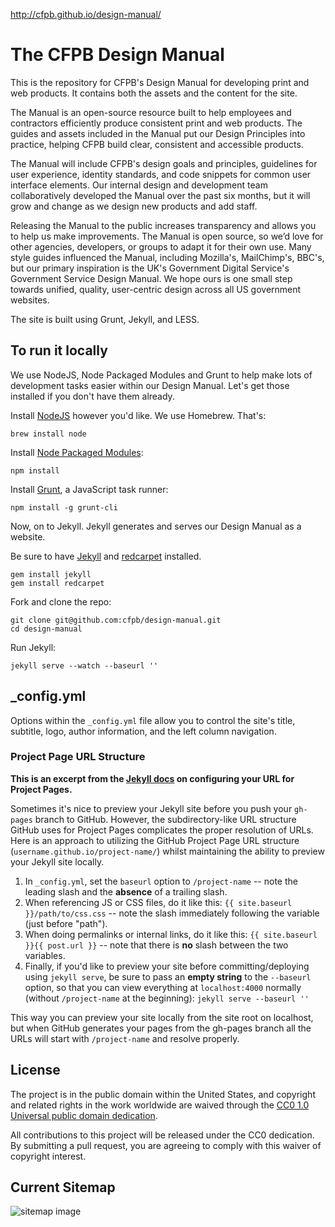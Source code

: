 http://cfpb.github.io/design-manual/

# The CFPB Design Manual

This is the repository for CFPB's Design Manual for developing print and web products. It contains both the assets and the content for the site. 

The Manual is an open-source resource built to help employees and contractors efficiently produce consistent print and web products. The guides and assets included in the Manual put our Design Principles into practice, helping CFPB build clear, consistent and accessible products. 

The Manual will include CFPB's design goals and principles, guidelines for user experience, identity standards, and code snippets for common user interface elements. Our internal design and development team collaboratively developed the Manual over the past six months, but it will grow and change as we design new products and add staff.

Releasing the Manual to the public increases transparency and allows you to help us make improvements. The Manual is open source, so we’d love for other agencies, developers, or groups to adapt it for their own use. Many style guides influenced the Manual, including Mozilla's, MailChimp's, BBC's, but our primary inspiration is the UK's Government Digital Service's Government Service Design Manual. We hope ours is one small step towards unified, quality, user-centric design across all US government websites.

The site is built using Grunt, Jekyll, and LESS.

## To run it locally

We use NodeJS, Node Packaged Modules and Grunt to help make lots of development tasks easier within our Design Manual. Let's get those installed if you don't have them already.

Install [NodeJS](http://nodejs.org/) however you'd like. We use Homebrew. That's:

```
brew install node
```

Install [Node Packaged Modules](https://npmjs.org/):

```
npm install
```

Install [Grunt](http://gruntjs.com/), a JavaScript task runner:

```
npm install -g grunt-cli
```

Now, on to Jekyll. Jekyll generates and serves our Design Manual as a website.

Be sure to have [Jekyll](http://jekyllrb.com/) and [redcarpet](http://rubygems.org/gems/redcarpet) installed.

```
gem install jekyll
gem install redcarpet
```

Fork and clone the repo:

```
git clone git@github.com:cfpb/design-manual.git
cd design-manual
```
Run Jekyll:

```
jekyll serve --watch --baseurl ''
```

## _config.yml

Options within the `_config.yml` file allow you to control the site's title, subtitle, logo, author information, and the left column navigation.

### Project Page URL Structure

**This is an excerpt from the [Jekyll docs](http://jekyllrb.com/docs/github-pages/) on configuring your URL for Project Pages.**

Sometimes it's nice to preview your Jekyll site before you push your `gh-pages` branch to GitHub. However, the subdirectory-like URL structure GitHub uses for Project Pages complicates the proper resolution of URLs. Here is an approach to utilizing the GitHub Project Page URL structure (`username.github.io/project-name/`) whilst maintaining the ability to preview your Jekyll site locally.

1. In `_config.yml`, set the `baseurl` option to `/project-name` -- note the leading slash and the **absence** of a trailing slash.
2. When referencing JS or CSS files, do it like this: `{{ site.baseurl }}/path/to/css.css` -- note the slash immediately following the variable (just before "path").
3. When doing permalinks or internal links, do it like this: `{{ site.baseurl }}{{ post.url }}` -- note that there is **no** slash between the two variables.
4. Finally, if you'd like to preview your site before committing/deploying using `jekyll serve`, be sure to pass an **empty string** to the `--baseurl` option, so that you can view everything at `localhost:4000` normally (without `/project-name` at the beginning): `jekyll serve --baseurl ''`

This way you can preview your site locally from the site root on localhost, but when GitHub generates your pages from the gh-pages branch all the URLs will start with `/project-name` and resolve properly.

## License

The project is in the public domain within the United States, and
copyright and related rights in the work worldwide are waived through
the [CC0 1.0 Universal public domain dedication][CC0].

All contributions to this project will be released under the CC0
dedication. By submitting a pull request, you are agreeing to comply
with this waiver of copyright interest.

[CC0]: http://creativecommons.org/publicdomain/zero/1.0/

## Current Sitemap

![sitemap image](https://raw2.github.com/dezzie/design-manual/gh-pages/assets/img/design_manual_sitemap.png)
